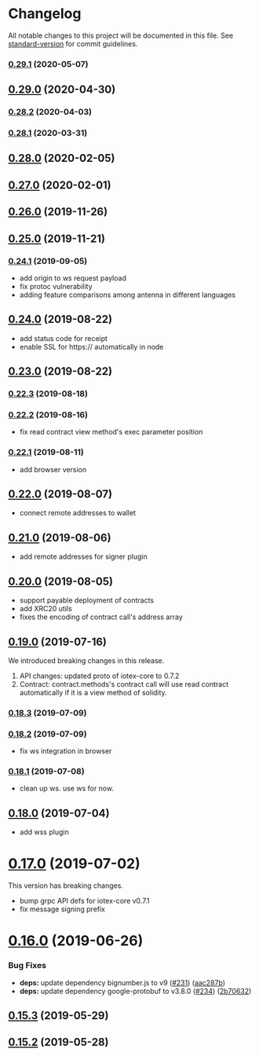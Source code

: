 # Changelog

All notable changes to this project will be documented in this file. See [standard-version](https://github.com/conventional-changelog/standard-version) for commit guidelines.

### [0.29.1](https://github.com/iotexproject/iotex-antenna/compare/v0.29.0...v0.29.1) (2020-05-07)

## [0.29.0](https://github.com/iotexproject/iotex-antenna/compare/v0.28.2...v0.29.0) (2020-04-30)

### [0.28.2](https://github.com/iotexproject/iotex-antenna/compare/v0.28.1...v0.28.2) (2020-04-03)

### [0.28.1](https://github.com/iotexproject/iotex-antenna/compare/v0.28.0...v0.28.1) (2020-03-31)

## [0.28.0](https://github.com/iotexproject/iotex-antenna/compare/v0.27.0...v0.28.0) (2020-02-05)

## [0.27.0](https://github.com/iotexproject/iotex-antenna/compare/v0.26.0...v0.27.0) (2020-02-01)

## [0.26.0](https://github.com/iotexproject/iotex-antenna/compare/v0.25.0...v0.26.0) (2019-11-26)

## [0.25.0](https://github.com/iotexproject/iotex-antenna/compare/v0.22.3...v0.25.0) (2019-11-21)

### [0.24.1](https://github.com/iotexproject/iotex-antenna/compare/v0.22.3...v0.24.1) (2019-09-05)

- add origin to ws request payload
- fix protoc vulnerability
- adding feature comparisons among antenna in different languages

## [0.24.0](https://github.com/iotexproject/iotex-antenna/compare/v0.22.3...v0.24.0) (2019-08-22)

- add status code for receipt
- enable SSL for https:// automatically in node

## [0.23.0](https://github.com/iotexproject/iotex-antenna/compare/v0.22.3...v0.23.0) (2019-08-22)

### [0.22.3](https://github.com/iotexproject/iotex-antenna/compare/v0.18.3...v0.22.3) (2019-08-18)

### [0.22.2](https://github.com/iotexproject/iotex-antenna/compare/v0.18.3...v0.22.2) (2019-08-16)

- fix read contract view method's exec parameter position

### [0.22.1](https://github.com/iotexproject/iotex-antenna/compare/v0.18.3...v0.22.1) (2019-08-11)

- add browser version

## [0.22.0](https://github.com/iotexproject/iotex-antenna/compare/v0.18.3...v0.22.0) (2019-08-07)

- connect remote addresses to wallet

## [0.21.0](https://github.com/iotexproject/iotex-antenna/compare/v0.18.3...v0.21.0) (2019-08-06)

- add remote addresses for signer plugin

## [0.20.0](https://github.com/iotexproject/iotex-antenna/compare/v0.18.3...v0.20.0) (2019-08-05)

- support payable deployment of contracts
- add XRC20 utils
- fixes the encoding of contract call's address array

## [0.19.0](https://github.com/iotexproject/iotex-antenna/compare/v0.18.3...v0.19.0) (2019-07-16)

We introduced breaking changes in this release.

1. API changes: updated proto of iotex-core to 0.7.2
2. Contract: contract.methods's contract call will use read contract automatically if it is a view method of solidity.

### [0.18.3](https://github.com/iotexproject/iotex-antenna/compare/v0.16.0...v0.18.3) (2019-07-09)

### [0.18.2](https://github.com/iotexproject/iotex-antenna/compare/v0.16.0...v0.18.2) (2019-07-09)

- fix ws integration in browser

### [0.18.1](https://github.com/iotexproject/iotex-antenna/compare/v0.16.0...v0.18.1) (2019-07-08)

- clean up ws. use ws for now.

## [0.18.0](https://github.com/iotexproject/iotex-antenna/compare/v0.16.0...v0.18.0) (2019-07-04)

- add wss plugin

# [0.17.0](https://github.com/iotexproject/iotex-antenna/compare/v0.16.0...v0.17.0) (2019-07-02)

This version has breaking changes.

- bump grpc API defs for iotex-core v0.7.1
- fix message signing prefix

# [0.16.0](https://github.com/iotexproject/iotex-antenna/compare/v0.15.3...v0.16.0) (2019-06-26)

### Bug Fixes

- **deps:** update dependency bignumber.js to v9 ([#231](https://github.com/iotexproject/iotex-antenna/issues/231)) ([aac287b](https://github.com/iotexproject/iotex-antenna/commit/aac287b))
- **deps:** update dependency google-protobuf to v3.8.0 ([#234](https://github.com/iotexproject/iotex-antenna/issues/234)) ([2b70632](https://github.com/iotexproject/iotex-antenna/commit/2b70632))

## [0.15.3](https://github.com/iotexproject/iotex-antenna/compare/v0.15.2...v0.15.3) (2019-05-29)

## [0.15.2](https://github.com/puncsky/template_website/compare/v0.15.1...v0.15.2) (2019-05-28)
